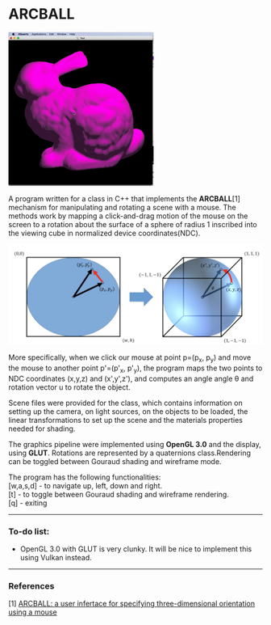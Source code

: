 # ARCBALL

<img src="animation/moving_bunny.gif?raw=true"/>

A program written for a class in C++ that implements the **ARCBALL**[1] mechanism for manipulating and rotating a scene with a mouse. The methods work by mapping a click-and-drag motion of the mouse on the screen to a rotation about the surface of a sphere of radius 1 inscribed into the viewing cube in normalized device coordinates(NDC).

<img src="images/arcball.png?raw=true"/>

More specifically, when we click our mouse at point p=(p<sub>x</sub>, p<sub>y</sub>) and move the mouse to another point p'=(p'<sub>x</sub>, p'<sub>y</sub>), the program maps the two points to NDC coordinates (x,y,z) and (x',y',z'), and computes an angle angle &theta; and rotation vector u to rotate the object. 

Scene files were provided for the class, which contains information on setting up the camera, on light sources, on the objects to be loaded, the linear transformations to set up the scene and the materials properties needed for shading.

The graphics pipeline were implemented using **OpenGL 3.0** and the display, using **GLUT**. Rotations are represented by a quaternions class.Rendering can be toggled between Gouraud shading and wireframe mode. 

The program has the following functionalities:
<br>
[w,a,s,d] - to navigate up, left, down and right.
<br>
[t] - to toggle between Gouraud shading and wireframe rendering.
<br>
[q] - exiting
___

### To-do list:

- OpenGL 3.0 with GLUT is very clunky. It will be nice to implement this using Vulkan instead.
___

### References

[1] [ARCBALL: a user infertace for specifying three-dimensional orientation using a mouse](https://dl.acm.org/doi/10.5555/155294.155312)


